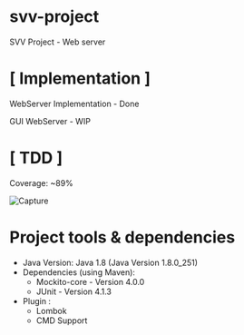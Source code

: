 # svv-project
SVV Project - Web server

# [ Implementation ]
WebServer Implementation - Done

GUI WebServer - WIP

# [ TDD ]
Coverage: ~89%

<img src="https://i.ibb.co/pwgt9Qp/Capture.png" alt="Capture" border="0">

# Project tools & dependencies

* Java Version: Java 1.8 (Java Version 1.8.0_251)
* Dependencies (using Maven):
    * Mockito-core - Version 4.0.0
    * JUnit - Version 4.1.3
* Plugin :
    * Lombok
    * CMD Support

